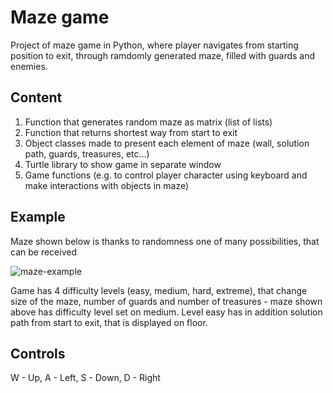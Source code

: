 # Maze game
Project of maze game in Python, where player navigates from starting position to exit, through ramdomly generated maze, filled with guards and enemies.

## Content
1. Function that generates random maze as matrix (list of lists)
2. Function that returns shortest way from start to exit
3. Object classes made to present each element of maze (wall, solution path, guards, treasures, etc...)
4. Turtle library to show game in separate window
5. Game functions (e.g. to control player character using keyboard and make interactions with objects in maze)

## Example
Maze shown below is thanks to randomness one of many possibilities, that can be received

![maze-example](https://user-images.githubusercontent.com/123515299/215509446-85b5bdd6-9ede-4a51-a06f-03429e660ef3.png)

Game has 4 difficulty levels (easy, medium, hard, extreme), that change size of the maze, number of guards and number of treasures - maze shown above has difficulty level set on medium. Level easy has in addition solution path from start to exit, that is displayed on floor.

## Controls
W - Up, A - Left, S - Down, D - Right
